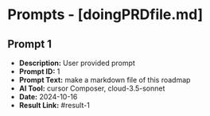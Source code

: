 # Prompts - [doingPRDfile.md]

## Prompt 1
* **Description:** User provided prompt
* **Prompt ID:** 1
* **Prompt Text:** make a markdown file of this roadmap
* **AI Tool:** cursor Composer, cloud-3.5-sonnet
* **Date:** 2024-10-16
* **Result Link:** #result-1

